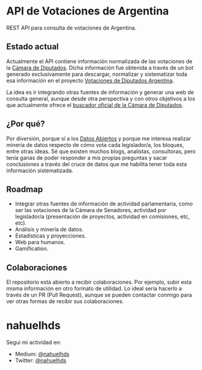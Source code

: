 # API de Votaciones de Argentina

REST API para consulta de votaciones de Argentina.

## Estado actual

Actualmente el API contiene información normalizada de las votaciones de la [Cámara de Diputados](https://votaciones.hcdn.gob.ar/). Dicha información fue obtenida a través de un bot generado exclusivamente para descargar, normalizar y sistematizar toda esa información en el proyecto [Votaciones de Diputados Argentina](https://github.com/nahuelhds/votaciones-diputados-argentina).

La idea es ir integrando otras fuentes de información y generar una web de consulta general, aunque desde otra perspectiva y con otros objetivos a los que actualmente ofrece el [buscador oficial de la Cámara de Diputados](https://votaciones.hcdn.gob.ar/).

## ¿Por qué?

Por diversión, porque sí a los [Datos Abiertos](https://es.wikipedia.org/wiki/Datos_abiertos) y porque me interesa realizar minería de datos respecto de cómo vota cada legislador/a, los bloques, entre otras ideas. Sé que existen muchos blogs, analistas, consultoras, pero tenía ganas de poder responder a mis propias preguntas y sacar conclusiones a través del cruce de datos que me habilita tener toda esta información sistematizada.

## Roadmap

* Integrar otras fuentes de información de actividad parlamentaria, como ser las votaciones de la Cámara de Senadores, actividad por legislador/a (presentación de proyectos, actividad en comisiones, etc, etc).
* Análisis y minería de datos.
* Estadísticas y proyecciones.
* Web para humanos.
* Gamification.

## Colaboraciones

El repositorio está abierto a recibir colaboraciones. Por ejemplo, subir esta misma información en otro formato de utilidad. Lo ideal sería hacerlo a través de un PR (Pull Request), aunque se pueden contactar conmigo para ver otras formas de recibir sus colaboraciones.

# nahuelhds

Segui mi actividad en:
- Medium: [@nahuelhds](http://medium.com/@nahuelhds)
- Twitter: [@nahuelhds](https://twitter.com/nahuelhds)
